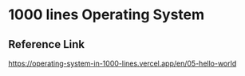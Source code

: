 # 1000 lines Operating System


## Reference Link
https://operating-system-in-1000-lines.vercel.app/en/05-hello-world